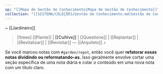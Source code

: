 ```yaml
---
up: "[[Mapa de Gestão de Conhecimento|Mapa de Gestão de Conhecimento]]"
collection: "[[SISTEMA/COLEÇÕES/Gestão de Conhecimento.md|Gestão de Conhecimento]]"
---
```

~ [[Jardineiro]]

> [!trees] [[Plante]] | **[[Cultive]]** | [[Questione]] | [[Replantar]] | [[Revitalizar]] | [[Revisitar]] — [[Arquiteto]] ⤴️  

Se você marcou notas com `#garden/repot`, então você quer **refatorar essas notas dividindo ou reformatando-as.** Isso geralmente envolve cortar uma seção específica de uma nota diária e colar o conteúdo em uma nova nota com um título claro.
